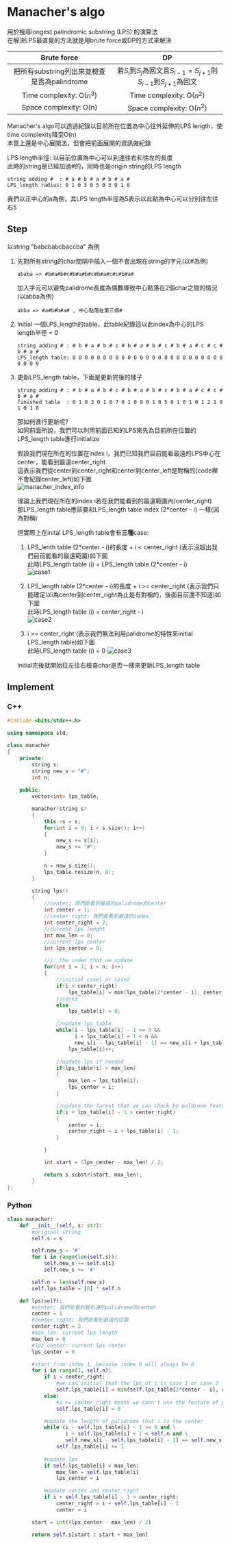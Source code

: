 # Manacher's algo
用於搜尋longest palindromic substring (LPS) 的演算法  
在解決LPS最直覺的方法就是用brute force或DP的方式來解決

|Brute force|    DP     |
|:---------:|:---------:|
|把所有substring列出來並檢查是否為palindrome|若$S_{i}$到$S_{j}$為回文且$S_{i-1} = S_{j+1}$則$S_{i-1}$到$S_{j+1}$為回文|
|Time complexity: O($n^{3}$)| Time complexity: O($n^{2}$)|
|Space complexity: O(n)| Space complexity: O($n^{2}$)|

Manacher's algo可以透過紀錄以目前所在位置為中心往外延伸的LPS length，使time complexity降至O(n)  
本質上還是中心展開法，但會把前面展開的資訊做紀錄

LPS length半徑: 以目前位置為中心可以到達往右和往左的長度  
此時的string是已經加過#的，同時也是origin string的LPS length  
```
string adding #  : # a # b # a # b # a #
LPS_length radius: 0 1 0 3 0 5 0 3 0 1 0
```
我們以正中心的a為例，其LPS length半徑為5表示以此點為中心可以分別往左往右5

## Step
以string "babcbabcbaccba" 為例
1. 先對所有string的char間隔中插入一個不會出現在string的字元(以#為例)
   ```
   ababa => #b#a#b#c#b#a#b#c#b#a#c#c#b#a#
   ```
   加入字元可以避免palidrome長度為偶數導致中心點落在2個char之間的情況(以abba為例)
   ```
   abba => #a#b#b#a# , 中心點落在第三個#
   ```
2. Initial 一個LPS_length的table，此table紀錄這以此index為中心的LPS length半徑 = 0
   ```
   string adding # : # b # a # b # c # b # a # b # c # b # a # c # c # b # a #
   LPS_length table: 0 0 0 0 0 0 0 0 0 0 0 0 0 0 0 0 0 0 0 0 0 0 0 0 0 0 0 0 0
   ```
3. 更新LPS_length table，下面是更新完後的樣子
   ```
   string adding # : # b # a # b # c # b # a # b # c # b # a # c # c # b # a #
   finished table  : 0 1 0 3 0 1 0 7 0 1 0 9 0 1 0 5 0 1 0 1 0 1 2 1 0 1 0 1 0
   ```
   那如何進行更新呢?  
   如同前面所說，我們可以利用前面已知的LPS來先為目前所在位置的LPS_length table進行initialize  

   假設我們現在所在的位置在index i，我們已知我們目前能看最遠的LPS中心在center，能看到最遠center_right  
   這表示我們從center到center_right和center到center_left是對稱的(code裡不會紀錄center_left)如下圖  
   ![manacher_index_info](manacher_index_info.png)

   理論上我們現在所在的index i若在我們能看到的最遠範圍內(center_right)  
   那LPS_length table應該要和LPS_length table index (2\*center - i) 一樣(因為對稱)

   但實際上在inital LPS_length table會有**三種**case:
   1. LPS_lenth table (2\*center - i)的長度 + i < center_right (表示沒超出我們目前能看的最遠範圍)如下圖  
      此時LPS_length table (i) = LPS_length table (2\*center - i)  
      ![case1](case1.jpg)

   2. LPS_length table (2\*center - i)的長度 + i >= center_right (表示我們只能確定以i為center到center_right為止是有對稱的，後面目前還不知道)如下圖  
      此時LPS_length table (i) = center_right - i  
      ![case2](case2.jpg)

   3. i >= center_right (表示我們無法利用palidrome的特性來initial LPS_length table)如下圖  
      此時LPS_length table (i) = 0
      ![case3](case3.jpg)

   Initial完後就開始往左往右檢查char是否一樣來更新LPS_length table

## Implement
### C++
```cpp
#include <bits/stdc++.h>

using namespace std;

class manacher
{
	private:
		string s;
		string new_s = "#";
		int n;
	
	public:
		vector<int> lps_table;

		manacher(string s)
		{
			this->s = s;
			for(int i = 0; i < s.size(); i++)
			{
				new_s += s[i];
				new_s += "#";
			}

			n = new_s.size();
			lps_table.resize(n, 0);
		}

		string lps()
		{
			//center: 我們能看到最遠的palidrome的center
			int center = 1;
			//center_right: 我們能看到最遠的index
			int center_right = 2;
			//current lps lenght
			int max_len = 0;
			//current lps center
			int lps_center = 0;

			//i: the index that we update
			for(int i = 1; i < n; i++)
			{
				//initial case1 or case2
				if(i < center_right)
					lps_table[i] = min(lps_table[2*center - i], center_right - i);
				//case3
				else
					lps_table[i] = 0;

				//update lps_table
				while(i - lps_table[i] - 1 >= 0 &&
				      i + lps_table[i] + 1 < n &&
				      new_s[i - lps_table[i] - 1] == new_s[i + lps_table[i] + 1])
					lps_table[i]++;

				//update lps if needed
				if(lps_table[i] > max_len)
				{
					max_len = lps_table[i];
					lps_center = i;
				}

				//update the farest that we can check by paldrome feature
				if(i + lps_table[i] - 1 > center_right)
				{
					center = i;
					center_right = i + lps_table[i] - 1;
				}

			}

			int start = (lps_center - max_len) / 2;

			return s.substr(start, max_len);
		}
};
```
### Python
```python
class manacher:
    def __init__(self, s: str):
        #original string
        self.s = s

        self.new_s = '#'
        for i in range(len(self.s)):
            self.new_s += self.s[i]
            self.new_s += '#'

        self.n = len(self.new_s)
        self.lps_table = [0] * self.n

    def lps(self):
        #center: 我們能看到最右邊的palidrome的center
        center = 1
        #center_right: 我們能看到最遠的位置
        center_right = 2
        #max_len: current lps length
        max_len = 0
        #lps_center: current lps center
        lps_center = 0

        #start from index 1, because index 0 will always be 0
        for i in range(1, self.n):
            if i < center_right:
                #we can initial that the lps of i is case 1 or case 2
                self.lps_table[i] = min(self.lps_table[2*center - i], center_right - i)
            else:
                #i >= center_right means we cann't use the feature of palidrome to initalize lps
                self.lps_table[i] = 0

            #update the length of palidrome that i is the center
            while (i - self.lps_table[i] - 1 >= 0 and \
                   i + self.lps_table[i] + 1 < self.n and \
                   self.new_s[i - self.lps_table[i] - 1] == self.new_s[i + self.lps_table[i] + 1]):
                self.lps_table[i] += 1
            
            #update lps
            if self.lps_table[i] > max_len:
                max_len = self.lps_table[i]
                lps_center = i

            #update center and center_right
            if i + self.lps_table[i] - 1 > center_right:
                center_right = i + self.lps_table[i] - 1
                center = i

        start = int((lps_center - max_len) / 2)

        return self.s[start : start + max_len]
```
